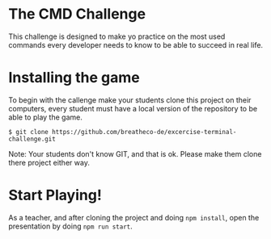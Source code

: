 # The CMD Challenge

This challenge is designed to make yo practice on the most used commands every
developer needs to know to be able to succeed in real life.

# Installing the game

To begin with the callenge make your students clone this project on their computers, every student must have a local version of the repository to be able to play the game.
```
$ git clone https://github.com/breatheco-de/excercise-terminal-challenge.git
```
Note: Your students don't know GIT, and that is ok. Please make them clone there project either way.

# Start Playing!

As a teacher, and after cloning the project and doing `npm install`, open the presentation by doing `npm run start`.
